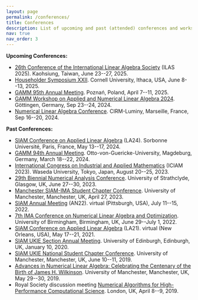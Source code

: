 ```yaml
---
layout: page
permalink: /conferences/
title: Conferences
description: List of upcoming and past (attended) conferences and workshops (in reverse chronological order).
nav: true
nav_order: 3
---
```


<b>Upcoming Conferences:</b>

<ul>

<li><a href="https://ilas2025.tw/">26th Conference of the International Linear Algebra Society</a> (ILAS 2025). Kaohsiung, Taiwan, June 23--27, 2025.
</li>

<li><a href="https://householder-symposium.org/">Householder Symposium XXII</a>. Cornell University, Ithaca, USA, June 8--13, 2025.
</li>

<li><a href="https://jahrestagung.gamm.org/annual-meeting-2025/95th-annual-meeting-2/">GAMM 95th Annual Meeting</a>. Poznań, Poland, April 7--11, 2025.
</li>

<li><a href="https://www.uni-goettingen.de/en/687071.html">GAMM Workshop on Applied and Numerical Linear Algebra 2024</a>. Göttingen, Germany, Sep 23--24, 2024.
</li>

<li><a href="https://www.math.unipd.it/~cirm24/">Numerical Linear Algebra Conference</a>. CIRM-Luminy, Marseille, France, Sep 16--20, 2024.
</li>

</ul>

<b>Past Conferences:</b>

<ul>

<li><a href="https://www.siam.org/conferences-events/past-event-archive/la24/">SIAM Conference on Applied Linear Algebra</a> (LA24). Sorbonne Université, Paris, France, May 13--17, 2024.
</li>

<li><a href="https://jahrestagung.gamm.org/annual-meeting-2024/94th-annual-meeting/">GAMM 94th Annual Meeting</a>. Otto-von-Guericke-University, Magdeburg, Germany, March 18--22, 2024.
</li> 

<li><a href="https://iciam2023.org/">International Congress on Industrial and Applied Mathematics</a> (ICIAM 2023). Waseda University, Tokyo, Japan, August 20--25, 2023.
</li> 

<li><a href="https://numericalanalysisconference.org.uk/conferences/2023/">29th Biennial Numerical Analysis Conference</a>. University of Strathclyde, Glasgow, UK, June 27--30, 2023.
</li>  

<li><a href="https://www.maths.manchester.ac.uk/~siam/msiscc23/">Manchester SIAM-IMA Student Chapter Conference</a>. University of Manchester, Manchester, UK, April 27, 2023.
</li>

<li><a href="https://www.siam.org/conferences-events/past-event-archive/an22/">SIAM Annual Meeting</a> (AN22). virtual (Pittsburgh, USA), July 11--15, 2022.
</li>

<li><a href="https://ima.org.uk/12530/7th-ima-conference-on-numerical-linear-algebra-and-optimization/">7th IMA Conference on Numerical Linear Algebra and Optimization</a>. University of Birmingham, Birmingham, UK, June 29--July 1, 2022.
</li>

<li><a href="https://www.siam.org/conferences-events/past-event-archive/la21/">SIAM Conference on Applied Linear Algebra</a> (LA21). virtual (New Orleans, USA), May 17--21, 2021.
</li>

<li><a href="https://www.maths.ed.ac.uk/siamukie/meetings.html">SIAM UKIE Section Annual Meeting</a>. University of Edinburgh, Edinburgh, UK, January 10, 2020.
</li>

<li><a href="https://www.maths.manchester.ac.uk/~siam/snscc19/">SIAM UKIE National Student Chapter Conference</a>. University of Manchester, Manchester, UK, June 10--11, 2019.
</li>

<li><a href="https://nla-group.org/advances-in-numerical-linear-algebra-2019/">Advances in Numerical Linear Algebra: Celebrating the Centenary of the Birth of James H. Wilkinson</a>. University of Manchester, Manchester, UK, May 29--30, 2019.
</li>

<li>Royal Society discussion meeting <a href="https://royalsociety.org/error-404/?item=%2fscience-events-and-lectures%2f2019%2f04%2fhigh-performance-computing%2f&user=extranet%5cAnonymous&site=website">Numerical Algorithms for High-Performance Computational Science</a>. London, UK, April 8--9, 2019.
</li>

</ul>